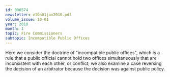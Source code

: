 ```yaml
---
id: 000574
newsletter: v10n01jan2010.pdf
volume_issue: 10-01
year: 2010
month: 1
topic: Fire Commissioners
subtopic: Incompatible Public Offices
---
```


Here we consider the doctrine of "incompatible public offices", which is a rule that a public official cannot hold two offices simultaneously that are inconsistent with each other, or conflict; we also examine a case reversing the decision of an arbitrator because the decision was against public policy.